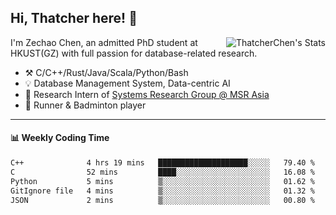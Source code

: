 ## Hi, Thatcher here! :wave:

<img align="right" src="https://github-readme-stats.vercel.app/api?username=thatcherchen&title_color=333&text_color=777" alt="ThatcherChen's Stats" >

I'm Zechao Chen, an admitted PhD student at HKUST(GZ) with full passion for database-related research.

- :hammer_and_pick:  C/C++/Rust/Java/Scala/Python/Bash
- :bulb:  Database Management System, Data-centric AI
- :telescope:  Research Intern of [Systems Research Group @ MSR Asia](https://www.microsoft.com/en-us/research/group/systems-research-group-asia)
- :seedling:  Runner & Badminton player

---

#### :bar_chart: Weekly Coding Time

<!--START_SECTION:waka-->

```txt
C++              4 hrs 19 mins   ████████████████████░░░░░   79.40 %
C                52 mins         ████░░░░░░░░░░░░░░░░░░░░░   16.08 %
Python           5 mins          ▒░░░░░░░░░░░░░░░░░░░░░░░░   01.62 %
GitIgnore file   4 mins          ▒░░░░░░░░░░░░░░░░░░░░░░░░   01.32 %
JSON             2 mins          ▒░░░░░░░░░░░░░░░░░░░░░░░░   00.80 %
```

<!--END_SECTION:waka-->

